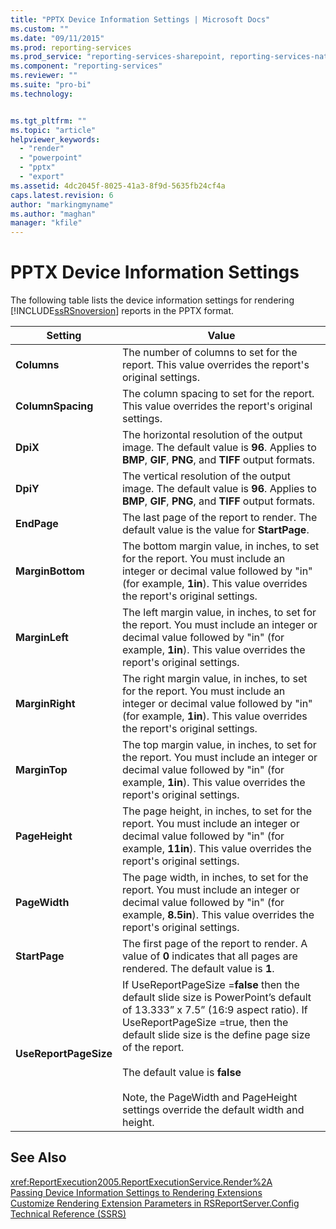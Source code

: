 ```yaml
---
title: "PPTX Device Information Settings | Microsoft Docs"
ms.custom: ""
ms.date: "09/11/2015"
ms.prod: reporting-services
ms.prod_service: "reporting-services-sharepoint, reporting-services-native"
ms.component: "reporting-services"
ms.reviewer: ""
ms.suite: "pro-bi"
ms.technology: 


ms.tgt_pltfrm: ""
ms.topic: "article"
helpviewer_keywords: 
  - "render"
  - "powerpoint"
  - "pptx"
  - "export"
ms.assetid: 4dc2045f-8025-41a3-8f9d-5635fb24cf4a
caps.latest.revision: 6
author: "markingmyname"
ms.author: "maghan"
manager: "kfile"
---
```

# PPTX Device Information Settings
  The following table lists the device information settings for rendering [!INCLUDE[ssRSnoversion](../includes/ssrsnoversion-md.md)] reports in the PPTX format.  
  
|Setting|Value|  
|-------------|-----------|  
|**Columns**|The number of columns to set for the report. This value overrides the report's original settings.|  
|**ColumnSpacing**|The column spacing to set for the report. This value overrides the report's original settings.|  
|**DpiX**|The horizontal resolution of the output image. The default value is **96**. Applies to **BMP**, **GIF**, **PNG**, and **TIFF** output formats.|  
|**DpiY**|The vertical resolution of the output image. The default value is **96**. Applies to **BMP**, **GIF**, **PNG**, and **TIFF** output formats.|  
|**EndPage**|The last page of the report to render. The default value is the value for **StartPage**.|  
|**MarginBottom**|The bottom margin value, in inches, to set for the report. You must include an integer or decimal value followed by "in" (for example, **1in**). This value overrides the report's original settings.|  
|**MarginLeft**|The left margin value, in inches, to set for the report. You must include an integer or decimal value followed by "in" (for example, **1in**). This value overrides the report's original settings.|  
|**MarginRight**|The right margin value, in inches, to set for the report. You must include an integer or decimal value followed by "in" (for example, **1in**). This value overrides the report's original settings.|  
|**MarginTop**|The top margin value, in inches, to set for the report. You must include an integer or decimal value followed by "in" (for example, **1in**). This value overrides the report's original settings.|  
|**PageHeight**|The page height, in inches, to set for the report. You must include an integer or decimal value followed by "in" (for example, **11in**). This value overrides the report's original settings.|  
|**PageWidth**|The page width, in inches, to set for the report. You must include an integer or decimal value followed by "in" (for example, **8.5in**). This value overrides the report's original settings.|  
|**StartPage**|The first page of the report to render. A value of **0** indicates that all pages are rendered. The default value is **1**.|  
|**UseReportPageSize**|If UseReportPageSize =**false** then the default slide size is PowerPoint’s default of 13.333” x 7.5” (16:9 aspect ratio). If UseReportPageSize =true, then the default slide size is the define page size of the report.<br /><br /> The default value is **false**<br /><br /> Note, the PageWidth and PageHeight settings override the default width and height.|  
  
## See Also  
 <xref:ReportExecution2005.ReportExecutionService.Render%2A>   
 [Passing Device Information Settings to Rendering Extensions](../reporting-services/report-server-web-service/net-framework/passing-device-information-settings-to-rendering-extensions.md)   
 [Customize Rendering Extension Parameters in RSReportServer.Config](../reporting-services/customize-rendering-extension-parameters-in-rsreportserver-config.md)   
 [Technical Reference &#40;SSRS&#41;](../reporting-services/technical-reference-ssrs.md)  
  
  
